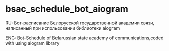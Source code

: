 # bsac_schedule_bot_aiogram
RU:
Бот-расписание Белорусской государственной академии связи, написанный при использовании библиотеки aiogram

ENG: 
Bot-Schedule of Belarussian state academy of communications,coded with using aiogram library
